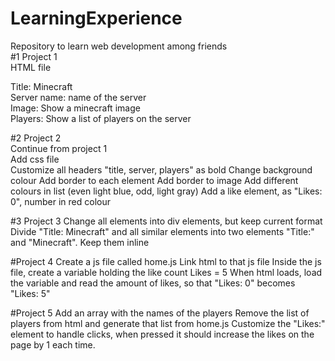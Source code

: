 # LearningExperience
Repository to learn web development among friends  
#1 Project 1  
HTML file  
  
Title: Minecraft  
Server name: name of the server  
Image: Show a minecraft image  
Players: Show a list of players on the server  

#2 Project 2  
Continue from project 1  
Add css file  
Customize all headers "title, server, players" as bold
Change background colour
Add border to each element
Add border to image
Add different colours in list (even light blue, odd, light gray)
Add a like element, as "Likes: 0", number in red colour

#3 Project 3
Change all elements into div elements, but keep current format
Divide "Title: Minecraft" and all similar elements into two elements "Title:" and "Minecraft". Keep them inline


#Project 4
Create a js file called home.js
Link html to that js file
Inside the js file, create a variable holding the like count
Likes = 5
When html loads, load the variable and read the amount of likes, so that "Likes: 0" becomes "Likes: 5"

#Project 5
Add an array with the names of the players
Remove the list of players from html and generate that list from home.js
Customize the "Likes:" element to handle clicks, when pressed it should increase the likes on the page by 1 each time.
